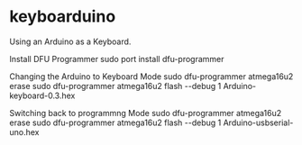 # keyboarduino
Using an Arduino as a Keyboard. 

Install DFU Programmer
	sudo port install dfu-programmer


Changing the Arduino to Keyboard Mode
	sudo dfu-programmer atmega16u2 erase
	sudo dfu-programmer atmega16u2 flash --debug 1 Arduino-keyboard-0.3.hex

Switching back to programmng Mode
	sudo dfu-programmer atmega16u2 erase
	sudo dfu-programmer atmega16u2 flash --debug 1 Arduino-usbserial-uno.hex

